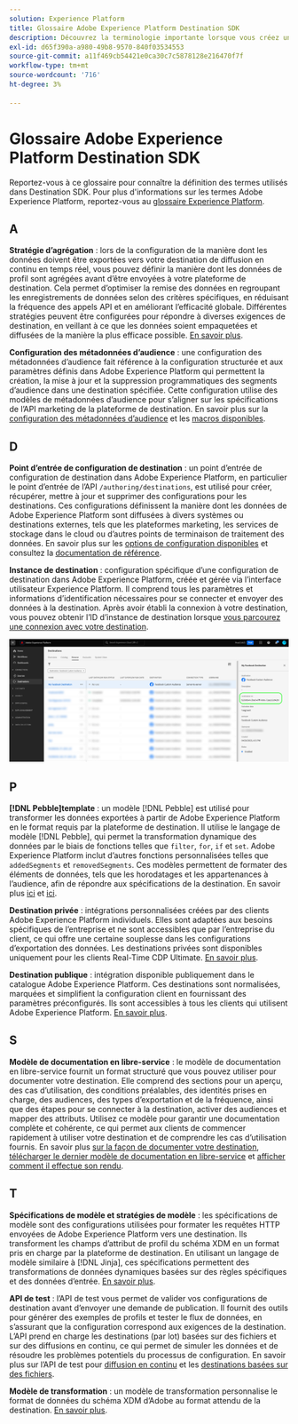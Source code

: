 ```yaml
---
solution: Experience Platform
title: Glossaire Adobe Experience Platform Destination SDK
description: Découvrez la terminologie importante lorsque vous créez une destination à l’aide de la Destination SDK Experience Platform.
exl-id: d65f390a-a980-49b8-9570-840f03534553
source-git-commit: a11f469cb54421e0ca30c7c5878128e216470f7f
workflow-type: tm+mt
source-wordcount: '716'
ht-degree: 3%

---
```


# Glossaire Adobe Experience Platform Destination SDK

Reportez-vous à ce glossaire pour connaître la définition des termes utilisés dans Destination SDK. Pour plus d&#39;informations sur les termes Adobe Experience Platform, reportez-vous au [glossaire Experience Platform](/help/landing/glossary.md).

## A

**Stratégie d’agrégation** : lors de la configuration de la manière dont les données doivent être exportées vers votre destination de diffusion en continu en temps réel, vous pouvez définir la manière dont les données de profil sont agrégées avant d’être envoyées à votre plateforme de destination. Cela permet d’optimiser la remise des données en regroupant les enregistrements de données selon des critères spécifiques, en réduisant la fréquence des appels API et en améliorant l’efficacité globale. Différentes stratégies peuvent être configurées pour répondre à diverses exigences de destination, en veillant à ce que les données soient empaquetées et diffusées de la manière la plus efficace possible. [En savoir plus](/help/destinations/destination-sdk/functionality/destination-configuration/aggregation-policy.md).

**Configuration des métadonnées d’audience** : une configuration des métadonnées d’audience fait référence à la configuration structurée et aux paramètres définis dans Adobe Experience Platform qui permettent la création, la mise à jour et la suppression programmatiques des segments d’audience dans une destination spécifiée. Cette configuration utilise des modèles de métadonnées d’audience pour s’aligner sur les spécifications de l’API marketing de la plateforme de destination. En savoir plus sur la [configuration des métadonnées d’audience](/help/destinations/destination-sdk/functionality/audience-metadata-management.md) et les [macros disponibles](/help/destinations/destination-sdk/functionality/audience-metadata-management.md#macros).

## D

**Point d’entrée de configuration de destination** : un point d’entrée de configuration de destination dans Adobe Experience Platform, en particulier le point d’entrée de l’API `/authoring/destinations`, est utilisé pour créer, récupérer, mettre à jour et supprimer des configurations pour les destinations. Ces configurations définissent la manière dont les données de Adobe Experience Platform sont diffusées à divers systèmes ou destinations externes, tels que les plateformes marketing, les services de stockage dans le cloud ou d’autres points de terminaison de traitement des données. En savoir plus sur les [options de configuration disponibles](/help/destinations/destination-sdk/functionality/configuration-options.md#destination-configuration) et consultez la [documentation de référence](/help/destinations/destination-sdk/authoring-api/destination-configuration/create-destination-configuration.md).

**Instance de destination** : configuration spécifique d’une configuration de destination dans Adobe Experience Platform, créée et gérée via l’interface utilisateur Experience Platform. Il comprend tous les paramètres et informations d’identification nécessaires pour se connecter et envoyer des données à la destination. Après avoir établi la connexion à votre destination, vous pouvez obtenir l’ID d’instance de destination lorsque [vous parcourez une connexion avec votre destination](/help/destinations/ui/destination-details-page.md).

![Image de l’interface illustrant comment obtenir l’identifiant d’instance de destination](/help/destinations/destination-sdk/assets/testing-api/get-destination-instance-id.png)

## P

**[!DNL Pebble]template** : un modèle [!DNL Pebble] est utilisé pour transformer les données exportées à partir de Adobe Experience Platform en le format requis par la plateforme de destination. Il utilise le langage de modèle [!DNL Pebble], qui permet la transformation dynamique des données par le biais de fonctions telles que `filter`, `for`, `if` et `set`. Adobe Experience Platform inclut d’autres fonctions personnalisées telles que `addedSegments` et `removedSegments`. Ces modèles permettent de formater des éléments de données, tels que les horodatages et les appartenances à l’audience, afin de répondre aux spécifications de la destination. En savoir plus [ici](/help/destinations/destination-sdk/functionality/destination-server/message-format.md) et [ici](/help/destinations/destination-sdk/functionality/destination-server/templating-specs.md).

**Destination privée** : intégrations personnalisées créées par des clients Adobe Experience Platform individuels. Elles sont adaptées aux besoins spécifiques de l’entreprise et ne sont accessibles que par l’entreprise du client, ce qui offre une certaine souplesse dans les configurations d’exportation des données. Les destinations privées sont disponibles uniquement pour les clients Real-Time CDP Ultimate. [En savoir plus](/help/destinations/destination-sdk/overview.md#productized-custom-integrations).

**Destination publique** : intégration disponible publiquement dans le catalogue Adobe Experience Platform. Ces destinations sont normalisées, marquées et simplifient la configuration client en fournissant des paramètres préconfigurés. Ils sont accessibles à tous les clients qui utilisent Adobe Experience Platform. [En savoir plus](/help/destinations/destination-sdk/overview.md#productized-custom-integrations).

## S

**Modèle de documentation en libre-service** : le modèle de documentation en libre-service fournit un format structuré que vous pouvez utiliser pour documenter votre destination. Elle comprend des sections pour un aperçu, des cas d’utilisation, des conditions préalables, des identités prises en charge, des audiences, des types d’exportation et de la fréquence, ainsi que des étapes pour se connecter à la destination, activer des audiences et mapper des attributs. Utilisez ce modèle pour garantir une documentation complète et cohérente, ce qui permet aux clients de commencer rapidement à utiliser votre destination et de comprendre les cas d’utilisation fournis. En savoir plus [sur la façon de documenter votre destination](/help/destinations/destination-sdk/docs-framework/documentation-instructions.md), [télécharger le dernier modèle de documentation en libre-service](/help/destinations/destination-sdk/assets/docs-framework/yourdestination-template.zip) et [afficher comment il effectue son rendu](/help/destinations/destination-sdk/docs-framework/self-service-template.md).

## T

**Spécifications de modèle et stratégies de modèle** : les spécifications de modèle sont des configurations utilisées pour formater les requêtes HTTP envoyées de Adobe Experience Platform vers une destination. Ils transforment les champs d’attribut de profil du schéma XDM en un format pris en charge par la plateforme de destination. En utilisant un langage de modèle similaire à [!DNL Jinja], ces spécifications permettent des transformations de données dynamiques basées sur des règles spécifiques et des données d’entrée. [En savoir plus](/help/destinations/destination-sdk/functionality/destination-server/templating-specs.md).

**API de test** : l’API de test vous permet de valider vos configurations de destination avant d’envoyer une demande de publication. Il fournit des outils pour générer des exemples de profils et tester le flux de données, en s’assurant que la configuration correspond aux exigences de la destination. L’API prend en charge les destinations (par lot) basées sur des fichiers et sur des diffusions en continu, ce qui permet de simuler les données et de résoudre les problèmes potentiels du processus de configuration. En savoir plus sur l’API de test pour [diffusion en continu](/help/destinations/destination-sdk/testing-api/streaming-destinations/streaming-destination-testing-overview.md) et les [&#x200B; destinations basées sur des fichiers](/help/destinations/destination-sdk/testing-api/batch-destinations/file-based-destination-testing-overview.md).

**Modèle de transformation** : un modèle de transformation personnalise le format de données du schéma XDM d’Adobe au format attendu de la destination. [En savoir plus](/help/destinations/destination-sdk/functionality/destination-server/message-format.md).
